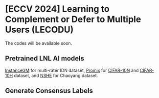 # [ECCV 2024] Learning to Complement or Defer to Multiple Users (LECODU) 

The codes will be available soon.

## Pretrained LNL AI models 

[InstanceGM](https://github.com/arpit2412/InstanceGM) for multi-rater IDN dataset, [Promix](https://github.com/Justherozen/ProMix) for [CIFAR-10N](https://github.com/UCSC-REAL/cifar-10-100n) and [CIFAR-10H](https://openaccess.thecvf.com/content_ICCV_2019/html/Peterson_Human_Uncertainty_Makes_Classification_More_Robust_ICCV_2019_paper.html) dataset, and [NSHE](https://github.com/bupt-ai-cz/HSA-NRL) for Chaoyang dataset.

## Generate Consensus Labels
